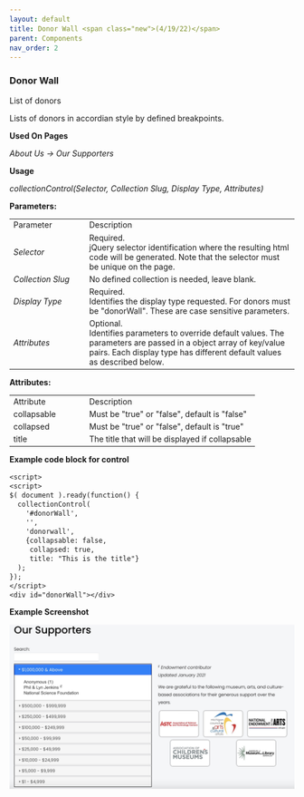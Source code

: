 ```yaml
---
layout: default
title: Donor Wall <span class="new">(4/19/22)</span>
parent: Components
nav_order: 2
---
```


### Donor Wall

List of donors

Lists of donors in accordian style by defined breakpoints.

**Used On Pages**

*About Us -> Our Supporters*

**Usage**

*collectionControl(Selector, Collection Slug, Display Type, Attributes)*

**Parameters:**

<table class="ws-table-all notranslate">
  <tbody>
    <tr class="tableTop">
     <td style="width:120px">Parameter</td>
     <td>Description</td>
    </tr>
    <tr>
      <td><em>Selector</em></td>
      <td>Required.<br>jQuery selector identification where the resulting html code will be generated.  Note that the selector must be unique on the page.</td>
    </tr>
    <tr>
      <td><em>Collection Slug</em></td>
      <td>No defined collection is needed, leave blank.</td>
    </tr>
    <tr>
      <td><em>Display Type</em></td>
      <td>Required.<br>Identifies the display type requested.  For donors must be "donorWall".  These are case sensitive parameters. </td>
    </tr>
    <tr>
      <td><em>Attributes</em></td>
      <td>Optional.<br>Identifies parameters to override default values.  The parameters are passed in a object array of key/value pairs.  Each display type has different default values as described below. </td>
    </tr>
  </tbody>
</table>

**Attributes:**

<table class="ws-table-all notranslate">
  <tbody>
    <tr class="tableTop">
     <td style="width:120px">Attribute</td>
     <td>Description</td>
    </tr>
    <tr>
      <td>collapsable</td>
      <td>Must be "true" or "false", default is "false"</td>
    </tr>
    <tr>
      <td>collapsed</td>
      <td>Must be "true" or "false", default is "true"</td>
    </tr>
    <tr>
      <td>title</td>
      <td>The title that will be displayed if collapsable</td>
    </tr>
  </tbody>
</table>


**Example code block for control**

```
<script>
<script>
$( document ).ready(function() {
  collectionControl(
    '#donorWall',
    '',
    'donorwall',
    {collapsable: false,
     collapsed: true,
     title: "This is the title"}
  );
});
</script>
<div id="donorWall"></div>
```

**Example Screenshot**

![Alt Donor Wall](../../assets/images/oursupporters.jpg "Donor Wall")
